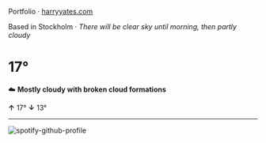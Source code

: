 Portfolio · [harryyates.com](https://harryyates.com)

<!-- WEATHER_START -->
Based in Stockholm · *There will be clear sky until morning, then partly cloudy*

# 17°
☁️ **Mostly cloudy with broken cloud formations**

**↑** 17° **↓** 13°

---
<!-- WEATHER_END -->

<p align="left">
  <a>
    <img src="https://spotify-github-profile.kittinanx.com/api/view?uid=bigbello&cover_image=true&theme=natemoo-re&show_offline=true&background_color=121212&interchange=false&bar_color=53b14f&bar_color_cover=false" alt="spotify-github-profile">
  </a>
</p>